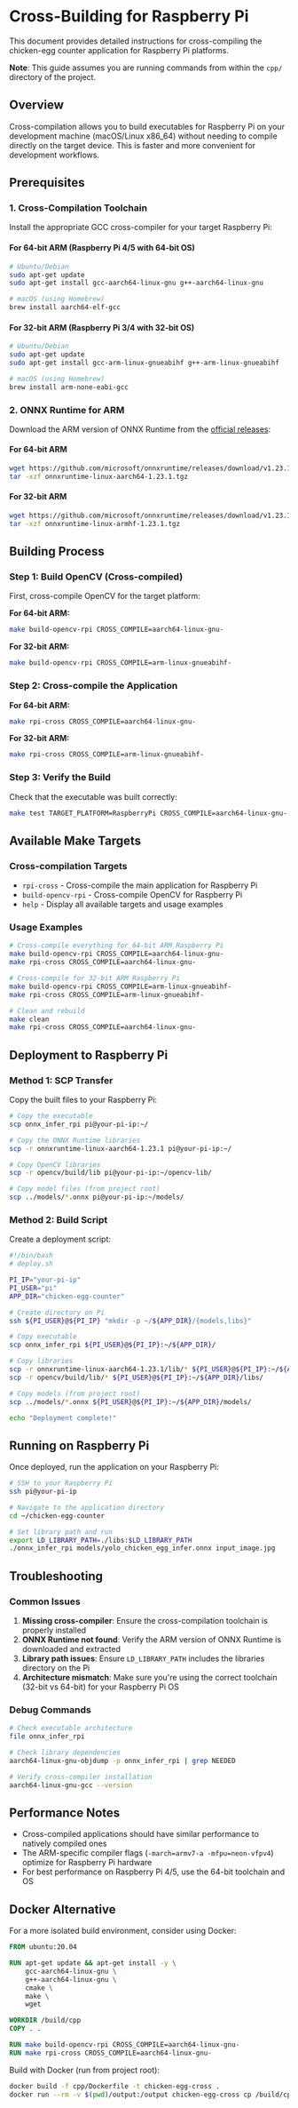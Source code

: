 # Cross-Building for Raspberry Pi

This document provides detailed instructions for cross-compiling the chicken-egg counter application for Raspberry Pi platforms.

**Note**: This guide assumes you are running commands from within the `cpp/` directory of the project.

## Overview

Cross-compilation allows you to build executables for Raspberry Pi on your development machine (macOS/Linux x86_64) without needing to compile directly on the target device. This is faster and more convenient for development workflows.

## Prerequisites

### 1. Cross-Compilation Toolchain

Install the appropriate GCC cross-compiler for your target Raspberry Pi:

#### For 64-bit ARM (Raspberry Pi 4/5 with 64-bit OS)

```bash
# Ubuntu/Debian
sudo apt-get update
sudo apt-get install gcc-aarch64-linux-gnu g++-aarch64-linux-gnu

# macOS (using Homebrew)
brew install aarch64-elf-gcc
```

#### For 32-bit ARM (Raspberry Pi 3/4 with 32-bit OS)

```bash
# Ubuntu/Debian
sudo apt-get update
sudo apt-get install gcc-arm-linux-gnueabihf g++-arm-linux-gnueabihf

# macOS (using Homebrew)
brew install arm-none-eabi-gcc
```

### 2. ONNX Runtime for ARM

Download the ARM version of ONNX Runtime from the [official releases](https://github.com/microsoft/onnxruntime/releases):

#### For 64-bit ARM

```bash
wget https://github.com/microsoft/onnxruntime/releases/download/v1.23.1/onnxruntime-linux-aarch64-1.23.1.tgz
tar -xzf onnxruntime-linux-aarch64-1.23.1.tgz
```

#### For 32-bit ARM

```bash
wget https://github.com/microsoft/onnxruntime/releases/download/v1.23.1/onnxruntime-linux-armhf-1.23.1.tgz
tar -xzf onnxruntime-linux-armhf-1.23.1.tgz
```

## Building Process

### Step 1: Build OpenCV (Cross-compiled)

First, cross-compile OpenCV for the target platform:

**For 64-bit ARM:**

```bash
make build-opencv-rpi CROSS_COMPILE=aarch64-linux-gnu-
```

**For 32-bit ARM:**

```bash
make build-opencv-rpi CROSS_COMPILE=arm-linux-gnueabihf-
```

### Step 2: Cross-compile the Application

**For 64-bit ARM:**

```bash
make rpi-cross CROSS_COMPILE=aarch64-linux-gnu-
```

**For 32-bit ARM:**

```bash
make rpi-cross CROSS_COMPILE=arm-linux-gnueabihf-
```

### Step 3: Verify the Build

Check that the executable was built correctly:

```bash
make test TARGET_PLATFORM=RaspberryPi CROSS_COMPILE=aarch64-linux-gnu-
```

## Available Make Targets

### Cross-compilation Targets

- `rpi-cross` - Cross-compile the main application for Raspberry Pi
- `build-opencv-rpi` - Cross-compile OpenCV for Raspberry Pi
- `help` - Display all available targets and usage examples

### Usage Examples

```bash
# Cross-compile everything for 64-bit ARM Raspberry Pi
make build-opencv-rpi CROSS_COMPILE=aarch64-linux-gnu-
make rpi-cross CROSS_COMPILE=aarch64-linux-gnu-

# Cross-compile for 32-bit ARM Raspberry Pi
make build-opencv-rpi CROSS_COMPILE=arm-linux-gnueabihf-
make rpi-cross CROSS_COMPILE=arm-linux-gnueabihf-

# Clean and rebuild
make clean
make rpi-cross CROSS_COMPILE=aarch64-linux-gnu-
```

## Deployment to Raspberry Pi

### Method 1: SCP Transfer

Copy the built files to your Raspberry Pi:

```bash
# Copy the executable
scp onnx_infer_rpi pi@your-pi-ip:~/

# Copy the ONNX Runtime libraries
scp -r onnxruntime-linux-aarch64-1.23.1 pi@your-pi-ip:~/

# Copy OpenCV libraries
scp -r opencv/build/lib pi@your-pi-ip:~/opencv-lib/

# Copy model files (from project root)
scp ../models/*.onnx pi@your-pi-ip:~/models/
```

### Method 2: Build Script

Create a deployment script:

```bash
#!/bin/bash
# deploy.sh

PI_IP="your-pi-ip"
PI_USER="pi"
APP_DIR="chicken-egg-counter"

# Create directory on Pi
ssh ${PI_USER}@${PI_IP} "mkdir -p ~/${APP_DIR}/{models,libs}"

# Copy executable
scp onnx_infer_rpi ${PI_USER}@${PI_IP}:~/${APP_DIR}/

# Copy libraries
scp -r onnxruntime-linux-aarch64-1.23.1/lib/* ${PI_USER}@${PI_IP}:~/${APP_DIR}/libs/
scp -r opencv/build/lib/* ${PI_USER}@${PI_IP}:~/${APP_DIR}/libs/

# Copy models (from project root)
scp ../models/*.onnx ${PI_USER}@${PI_IP}:~/${APP_DIR}/models/

echo "Deployment complete!"
```

## Running on Raspberry Pi

Once deployed, run the application on your Raspberry Pi:

```bash
# SSH to your Raspberry Pi
ssh pi@your-pi-ip

# Navigate to the application directory
cd ~/chicken-egg-counter

# Set library path and run
export LD_LIBRARY_PATH=./libs:$LD_LIBRARY_PATH
./onnx_infer_rpi models/yolo_chicken_egg_infer.onnx input_image.jpg
```

## Troubleshooting

### Common Issues

1. **Missing cross-compiler**: Ensure the cross-compilation toolchain is properly installed
2. **ONNX Runtime not found**: Verify the ARM version of ONNX Runtime is downloaded and extracted
3. **Library path issues**: Ensure `LD_LIBRARY_PATH` includes the libraries directory on the Pi
4. **Architecture mismatch**: Make sure you're using the correct toolchain (32-bit vs 64-bit) for your Raspberry Pi OS

### Debug Commands

```bash
# Check executable architecture
file onnx_infer_rpi

# Check library dependencies
aarch64-linux-gnu-objdump -p onnx_infer_rpi | grep NEEDED

# Verify cross-compiler installation
aarch64-linux-gnu-gcc --version
```

## Performance Notes

- Cross-compiled applications should have similar performance to natively compiled ones
- The ARM-specific compiler flags (`-march=armv7-a -mfpu=neon-vfpv4`) optimize for Raspberry Pi hardware
- For best performance on Raspberry Pi 4/5, use the 64-bit toolchain and OS

## Docker Alternative

For a more isolated build environment, consider using Docker:

```dockerfile
FROM ubuntu:20.04

RUN apt-get update && apt-get install -y \
    gcc-aarch64-linux-gnu \
    g++-aarch64-linux-gnu \
    cmake \
    make \
    wget

WORKDIR /build/cpp
COPY . .

RUN make build-opencv-rpi CROSS_COMPILE=aarch64-linux-gnu-
RUN make rpi-cross CROSS_COMPILE=aarch64-linux-gnu-
```

Build with Docker (run from project root):

```bash
docker build -f cpp/Dockerfile -t chicken-egg-cross .
docker run --rm -v $(pwd)/output:/output chicken-egg-cross cp /build/cpp/onnx_infer_rpi /output/
```
